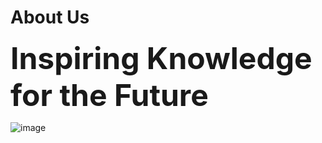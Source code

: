 # About Us
<font size="+5"><b>Inspiring Knowledge for the Future</b></font>




![image](https://user-images.githubusercontent.com/112129569/187058650-a9600e23-ee27-4e77-aa90-8fdce01869cf.png)
